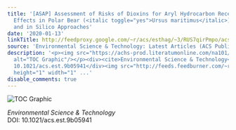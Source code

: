 ```yaml
---
title: '[ASAP] Assessment of Risks of Dioxins for Aryl Hydrocarbon Receptor-Mediated
  Effects in Polar Bear (<italic toggle="yes">Ursus maritimus</italic>) by in Vitro
  and in Silico Approaches'
date: '2020-01-13'
linkTitle: http://feedproxy.google.com/~r/acs/esthag/~3/RUS7qirPmpo/acs.est.9b05941
source: 'Environmental Science & Technology: Latest Articles (ACS Publications)'
description: '<p><img src="https://achs-prod.literatumonline.com/na101/home/literatum/publisher/achs/journals/content/esthag/0/esthag.ahead-of-print/acs.est.9b05941/20200106/images/medium/es9b05941_0007.gif"
  alt="TOC Graphic"/></p><div><cite>Environmental Science & Technology</cite></div><div>DOI:
  10.1021/acs.est.9b05941</div><img src="http://feeds.feedburner.com/~r/acs/esthag/~4/RUS7qirPmpo"
  height="1" width="1" ...'
disable_comments: true
---
```

<p><img src="https://achs-prod.literatumonline.com/na101/home/literatum/publisher/achs/journals/content/esthag/0/esthag.ahead-of-print/acs.est.9b05941/20200106/images/medium/es9b05941_0007.gif" alt="TOC Graphic"/></p><div><cite>Environmental Science & Technology</cite></div><div>DOI: 10.1021/acs.est.9b05941</div><img src="http://feeds.feedburner.com/~r/acs/esthag/~4/RUS7qirPmpo" height="1" width="1" ...